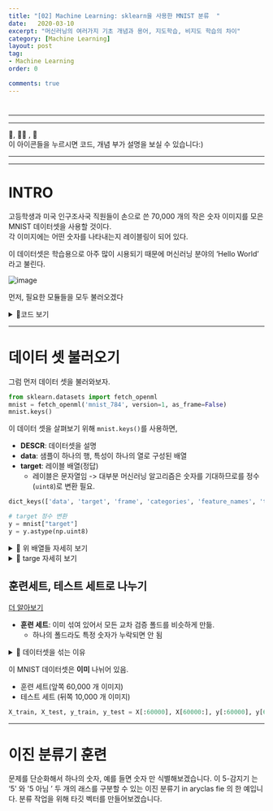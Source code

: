 ```yaml
---
title: "[02] Machine Learning: sklearn을 사용한 MNIST 분류  "
date:   2020-03-10
excerpt: "머신러닝의 여러가지 기초 개념과 용어, 지도학습, 비지도 학습의 차이"
category: [Machine Learning]
layout: post
tag:
- Machine Learning
order: 0

comments: true
---
```


# 

----
---

👀, 🤷‍♀️ , 📜    
이 아이콘들을 누르시면 코드, 개념 부가 설명을 보실 수 있습니다:)

---
----

# INTRO

고등학생과 미국 인구조사국 직원들이 손으로 쓴 70,000 개의 작은 숫자 이미지를 모은 MNIST 데이터셋을 사용할 것이다.      
각 이미지에는 어떤 숫자를 나타내는지 레이블링이 되어 있다.         

이 데이터셋은 학습용으로 아주 많이 시용되기 때문에 머신러닝 분야의 ‘Hello World’ 라고 불린다.       

![image](https://user-images.githubusercontent.com/76824611/138802301-5dc673f8-22d0-4d16-8f3e-d80fd20b769a.png)

먼저, 필요한 모듈들을 모두 불러오겠다
<details>
<summary>👀코드 보기</summary>
<div markdown="1">
  
```python
# 파이썬 ≥3.5 필수
import sys
assert sys.version_info >= (3, 5)

# 사이킷런 ≥0.20 필수
import sklearn
assert sklearn.__version__ >= "0.20"

# 공통 모듈 임포트
import numpy as np
import os

# 노트북 실행 결과를 동일하게 유지하기 위해
np.random.seed(42)

# 깔끔한 그래프 출력을 위해
%matplotlib inline
import matplotlib as mpl
import matplotlib.pyplot as plt
mpl.rc('axes', labelsize=14)
mpl.rc('xtick', labelsize=12)
mpl.rc('ytick', labelsize=12)

# 그림을 저장할 위치
PROJECT_ROOT_DIR = "."
CHAPTER_ID = "classification"
IMAGES_PATH = os.path.join(PROJECT_ROOT_DIR, "images", CHAPTER_ID)
os.makedirs(IMAGES_PATH, exist_ok=True)

def save_fig(fig_id, tight_layout=True, fig_extension="png", resolution=300):
    path = os.path.join(IMAGES_PATH, fig_id + "." + fig_extension)
    print("그림 저장:", fig_id)
    if tight_layout:
        plt.tight_layout()
    plt.savefig(path, format=fig_extension, dpi=resolution)
```
  
</div>
</details>


----


# 데이터 셋 불러오기   

그럼 먼저 데이터 셋을 불러와보자.      

  
```python
from sklearn.datasets import fetch_openml
mnist = fetch_openml('mnist_784', version=1, as_frame=False)
mnist.keys()
```
  
이 데이터 셋을 살펴보기 위해 ```mnist.keys()```를 사용하면,       
* **DESCR**: 데이터셋을 설명      
* **data**: 샘플이 하나의 행, 특성이 하나의 열로 구성된 배열    
* **target**: 레이블 배열(정답)   
  *  레이블은 문자열임 -> 대부분 머신러닝 알고리즘은 숫자를  기대하므로를 정수(```uint8```)로 변환 필요.      
  
```python
dict_keys(['data', 'target', 'frame', 'categories', 'feature_names', 'target_names', 'DESCR', 'details', 'url'])

# target 정수 변환
y = mnist["target"]
y = y.astype(np.uint8)
```  

<details>
<summary>📜 위 배열들 자세히 보기</summary>
<div markdown="1">
 
이미지가 70,000 개 존재    
* 각 이미지에는 784 개의 특성 존재   
  * 이미지가 28 X 28 픽셀이기 때문.       
  * 개개의 특성은 단순히 흰색 부터 255( 검은색)까지의 픽셀 강도를 나타냄     
![image](https://user-images.githubusercontent.com/76824611/138952849-416f3172-79ac-4ff9-aa99-83550c07106a.png)

```python
X, y = mnist["data"], mnist["target"]
X.shape
#(70000, 784)
y.shape
#(70000,)
```
  
</div>
</details>
  
<details>
<summary>📜 targe 자세히 보기</summary>
<div markdown="1">
 

```python
y = mnist["target"]
```
  
이때, y[0]은 아래와 같다
![image](https://user-images.githubusercontent.com/76824611/138953180-e9ee0a77-6e85-4477-aeae-bdbabe1beb98.png)
  
그러므로 이 이미지의 정답 레이블은 5여야 한다.  
  
```python
y[0]
# '5'
```
  
</div>
</details>  


## 훈련세트, 테스트 세트로 나누기
[더 알아보기](https://yerimoh.github.io/DL6/#%ED%8A%B8%EB%A0%88%EC%9D%B4%EB%8B%9D-%EB%B0%8F-%EA%B2%80%EC%A6%9D-%EB%8D%B0%EC%9D%B4%ED%84%B0-%EB%A0%88%EC%9D%B4%EB%B8%94)
* **훈련 세트**: 이미 섞여 있어서 모든 교차 검증 폴드를 비슷하게 만듦.     
   * 하나의 폴드라도 특정 숫자가 누락되면 안 됨         

<details>
<summary>📜 데이터셋을 섞는 이유</summary>
<div markdown="1">

  
어떤 학습 알고리즘은 훈련 샘플의 순서에 민감해서 많은 비슷한 샘플이 연이어 나타나면 성능이 나빠짐 데이터셋을 섞으면 이런 문제를 방지가능   
➡️ SGD가 샘플을 섞어야 하는 대표적인 경우임.       
사이킷런의 SGDClassifier와 SGDRegressor는 기본적으로 에포크(전체 트레이닝 데이터세트에 대해 트레이닝해야 하는 횟수)마다 관련 데이터를 다시 섞음     
  
하지만 반대로 섞으면 오히려 나빠지는 경우가 있다          
(섞는게 좋지 않은 예)      
시계열 데이터
* 주식가격     
* 날씨 예보      

➡️ 이 경우는 다음 포스트에서 살펴보겠다      

  
</div>
</details> 
 

이 MNIST 데이터셋은 **이미** 나뉘어 있음.      
* 훈련 세트(앞쪽 60,000 개 이미지)       
* 테스트 세트 (뒤쪽 10,000 개 이미지)      

```python
X_train, X_test, y_train, y_test = X[:60000], X[60000:], y[:60000], y[60000:]
```
  


-----


# 이진 분류기 훈련
문제를 단순화해서 하나의 숫자, 예를 들면 숫자 만 식별해보겠습니다. 이 5-감지기 는 ‘5' 와 
'5 아님 ’ 두 개의 래스를 구분할 수 있는 이진 분류기 in aryclas fie 의 한 예입니다. 분류 작업을 
위해 타깃 벡터를 만들어보겠습니다. 



